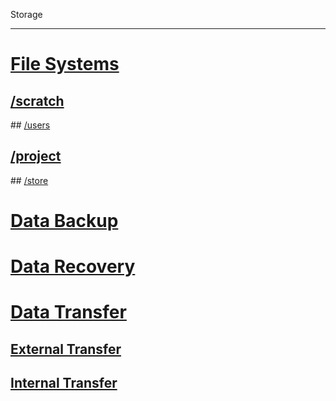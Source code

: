 Storage

---

<!-- use only links inside h1, h2, h3 and h4 -->

# [File Systems](storage/file_systems)
## [/scratch](storage/file_systems/scratch)
## [/users](storage/file_systems/users)
## [/project](storage/file_systems/project)
## [/store](storage/file_systems/store)
# [Data Backup](storage/data_backup)
# [Data Recovery](storage/data_recovery)
# [Data Transfer](storage/data_transfer)
## [External Transfer](storage/data_transfer/external_transfer)
## [Internal Transfer](storage/data_transfer/internal_transfer)
